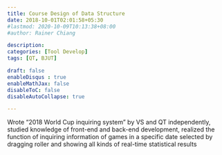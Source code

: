 ```yaml
---
title: Course Design of Data Structure
date: 2018-10-01T02:01:58+05:30
#lastmod: 2020-10-09T10:13:38+08:00
#author: Rainer Chiang

description: 
categories: [Tool Develop]
tags: [QT, BJUT]

draft: false
enableDisqus : true
enableMathJax: false
disableToC: false
disableAutoCollapse: true

---
```

Wrote “2018 World Cup inquiring system” by VS and QT independently, studied knowledge of front-end and back-end development, realized the function of inquiring information of games in a specific date selected by dragging roller and showing all kinds of real-time statistical results

